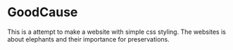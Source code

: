 # GoodCause

This is a attempt to make a website with simple css styling. The websites is about elephants and their importance for preservations. 

